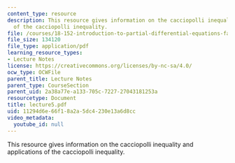 ```yaml
---
content_type: resource
description: This resource gives information on the cacciopolli inequality and applications
  of the cacciopolli inequality.
file: /courses/18-152-introduction-to-partial-differential-equations-fall-2005/11294d6e66f18a2a5dc4230e13a6d8cc_lecture5.pdf
file_size: 134120
file_type: application/pdf
learning_resource_types:
- Lecture Notes
license: https://creativecommons.org/licenses/by-nc-sa/4.0/
ocw_type: OCWFile
parent_title: Lecture Notes
parent_type: CourseSection
parent_uid: 2a38a77e-a133-705c-7227-27043181253a
resourcetype: Document
title: lecture5.pdf
uid: 11294d6e-66f1-8a2a-5dc4-230e13a6d8cc
video_metadata:
  youtube_id: null
---
```

This resource gives information on the cacciopolli inequality and applications of the cacciopolli inequality.